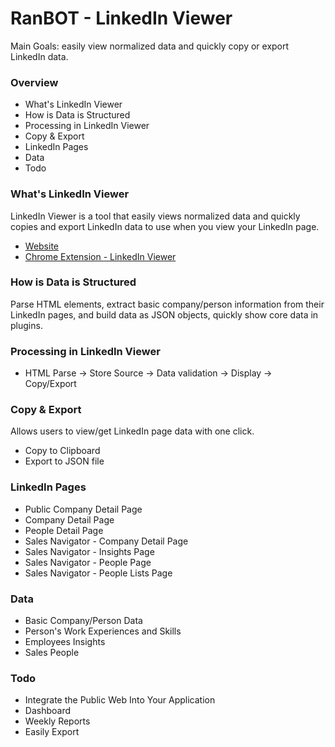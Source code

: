 # RanBOT - LinkedIn Viewer

Main Goals: easily view normalized data and quickly copy or export LinkedIn data.

### Overview

- What's LinkedIn Viewer
- How is Data is Structured
- Processing in LinkedIn Viewer
- Copy & Export
- LinkedIn Pages
- Data
- Todo

### What's LinkedIn Viewer

LinkedIn Viewer is a tool that easily views normalized data and quickly copies and export LinkedIn data to use when you view your LinkedIn page.

- [Website](https://ranbot.online/)
- [Chrome Extension - LinkedIn Viewer](https://chrome.google.com/webstore/detail/linkedin-viewer/danbjaaihgdhofdcdlbhpdljchcogped)

### How is Data is Structured

Parse HTML elements, extract basic company/person information from their LinkedIn pages, and build data as JSON objects, quickly show core data in plugins.

### Processing in LinkedIn Viewer
 
- HTML Parse -> Store Source -> Data validation -> Display -> Copy/Export

### Copy & Export

Allows users to view/get LinkedIn page data with one click.

- Copy to Clipboard
- Export to JSON file

### LinkedIn Pages

- Public Company Detail Page
- Company Detail Page
- People Detail Page
- Sales Navigator - Company Detail Page
- Sales Navigator - Insights Page
- Sales Navigator - People Page
- Sales Navigator - People Lists Page

### Data

- Basic Company/Person Data
- Person's Work Experiences and Skills
- Employees Insights
- Sales People

### Todo

- Integrate the Public Web Into Your Application
- Dashboard
- Weekly Reports 
- Easily Export
